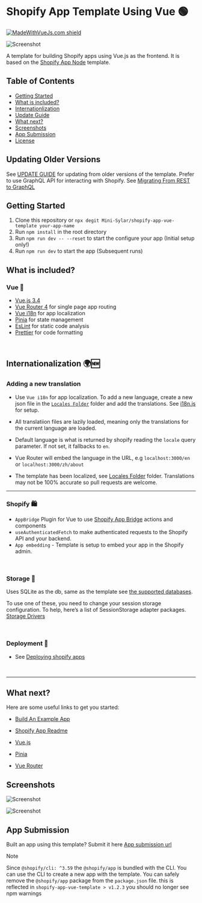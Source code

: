 # Shopify App Template Using Vue 🟢

[![MadeWithVueJs.com shield](https://madewithvuejs.com/storage/repo-shields/4969-shield.svg)](https://madewithvuejs.com/p/shopify-vue-app-template/shield-link)

![Screenshot](https://drive.google.com/uc?id=1VKbiGd09QJ9c_TjpffQ5zasqxVLzqfgc)

A template for building Shopify apps using Vue.js as the frontend. It is based on the [Shopify App Node](https://github.com/Shopify/shopify-app-template-node) template.

## Table of Contents

- [Getting Started](#getting-started)
- [What is included?](#what-is-included)
- [Internationlization](#internationlization)
- [Update Guide](#update-guide-v10x-to-v11x)
- [What next?](#what-next)
- [Screenshots](#screenshots)
- [App Submission](#app-submission)
- [License](#license)

## Updating Older Versions

See [UPDATE GUIDE](#update-guide-v10x-to-v11x) for updating from older versions of the template.
Prefer to use GraphQL API for interacting with Shopify. See [Migrating From REST to GraphQL](https://shopify.dev/docs/api/admin/migrate)

## Getting Started

1. Clone this repository or `npx degit Mini-Sylar/shopify-app-vue-template your-app-name`
2. Run `npm install` in the root directory
3. Run `npm run dev -- --reset` to start the configure your app (Initial setup only!)
4. Run `npm run dev` to start the app (Subsequent runs)

## What is included?

### Vue 💚

- [Vue.js 3.4](https://vuejs.org/)
- [Vue Router 4](https://router.vuejs.org/) for single page app routing
- [Vue i18n](https://vue-i18n.intlify.dev/) for app localization
- [Pinia](https://pinia.esm.dev/) for state management
- [EsLint](https://eslint.org/) for static code analysis
- [Prettier](https://prettier.io/) for code formatting

<br>

## Internationalization 🌍🆕

### Adding a new translation

- Use `Vue i18n` for app localization. To add a new language, create a new json file in the [`Locales Folder`](./web/frontend/src/locales/) folder and add the translations. See [i18n.js](./web/frontend/src/i18n.js) for setup.

- All translatiion files are lazily loaded, meaning only the translations for the current language are loaded.

- Default language is what is returned by shopify reading the `locale` query parameter. If not set, it fallbacks to `en`.

- Vue Router will embed the language in the URL, e.g `localhost:3000/en` or `localhost:3000/zh/about`

- The template has been localized, see [Locales Folder](./web/frontend/src/locales/) folder. Translations may not be 100% accurate so pull requests are welcome.

<hr>

### Shopify 🛍

- `AppBridge` Plugin for Vue to use [Shopify App Bridge](https://shopify.dev/tools/app-bridge) actions and components
- `useAuthenticatedFetch` to make authenticated requests to the Shopify API and your backend.
- `App embedding` - Template is setup to embed your app in the Shopify admin.

<br>

### Storage 💽

Uses SQLite as the db, same as the template see [the supported databases](https://github.com/Shopify/shopify-app-template-node#application-storage).

To use one of these, you need to change your session storage configuration. To help, here’s a list of SessionStorage adapter packages. [Storage Drivers](https://github.com/Shopify/shopify-api-js/blob/main/docs/guides/session-storage.md)

<br>

### Deployment 🚀

- See [Deploying shopify apps](https://github.com/Shopify/shopify-app-template-node#deployment)

<br>
<hr>

## What next?

Here are some useful links to get you started:

- [Build An Example App](https://shopify.dev/docs/apps/getting-started/build-app-example)
- [Shopify App Readme](https://github.com/Shopify/shopify-app-template-node#shopify-app-template---node)

- [Vue.js](https://vuejs.org/guide/quick-start.html)
- [Pinia](https://pinia.vuejs.org/introduction.html)
- [Vue Router](https://router.vuejs.org/guide/#html)

## Screenshots

![Screenshot](https://drive.google.com/uc?id=1p32XhaiVRQ9eSAmNQ1Hk2T-V5hmb9CFa)

![Screenshot](https://drive.google.com/uc?id=1yCr3lc3yqzgyV3ZiTSJjlIEVPtNY27LX)

## App Submission

Built an app using this template? Submit it here [App submission url](https://forms.gle/K8VGCqvcvfBRSug58)

> [!NOTE]
> Since `@shopify/cli: ^3.59` the `@shopify/app` is bundled with the CLI. You can use the CLI to create a new app with the template. You can safely remove the `@shopify/app` package from the `package.json` file.
> this is reflected in `shopify-app-vue-template > v1.2.3`
> you should no longer see npm warnings
